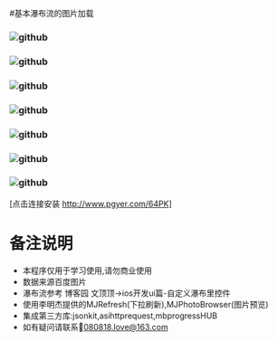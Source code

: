 #基本瀑布流的图片加载

### ![github](https://github.com/liyueliang/BaiduImgShow/blob/master/screenpng/1.png?raw=true)  
### ![github](https://github.com/liyueliang/BaiduImgShow/blob/master/screenpng/2.png?raw=true)  
### ![github](https://github.com/liyueliang/BaiduImgShow/blob/master/screenpng/3.png?raw=true)  
### ![github](https://github.com/liyueliang/BaiduImgShow/blob/master/screenpng/4.png?raw=true)  
### ![github](https://github.com/liyueliang/BaiduImgShow/blob/master/screenpng/5.png?raw=true)  
### ![github](https://github.com/liyueliang/BaiduImgShow/blob/master/screenpng/6.png?raw=true)  
### ![github](https://github.com/liyueliang/BaiduImgShow/blob/master/screenpng/7.png?raw=true)  

[点击连接安装 http://www.pgyer.com/64PK]
# 备注说明
 * 本程序仅用于学习使用,请勿商业使用
 * 数据来源百度图片
 * 瀑布流参考 博客园 文顶顶->ios开发ui篇-自定义瀑布里控件
 * 使用李明杰提供的MJRefresh(下拉刷新),MJPhotoBrowser(图片预览)
 * 集成第三方库:jsonkit,asihttprequest,mbprogressHUB
 * 如有疑问请联系:email:080818.love@163.com
